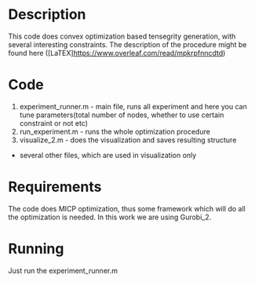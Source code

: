# Description
This code does convex optimization based tensegrity generation, with several interesting constraints. The description of the procedure might be found here ([LaTEX]https://www.overleaf.com/read/mpkrpfnncdtd)

# Code 
1. experiment_runner.m - main file, runs all experiment and here you can tune parameters(total number of nodes, whether to use certain constraint or not etc)
2. run_experiment.m - runs the whole optimization procedure
3. visualize_2.m - does the visualization and saves resulting structure

+ several other files, which are used in visualization only

# Requirements
The code does MICP optimization, thus some framework which will do all the optimization is needed. In this work we are using Gurobi_2.

# Running
Just run the experiment_runner.m 
